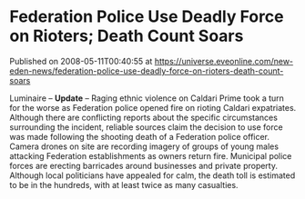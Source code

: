 # Federation Police Use Deadly Force on Rioters; Death Count Soars
Published on 2008-05-11T00:40:55 at https://universe.eveonline.com/new-eden-news/federation-police-use-deadly-force-on-rioters-death-count-soars

Luminaire – **Update** – Raging ethnic violence on Caldari Prime took a turn for the worse as Federation police opened fire on rioting Caldari expatriates. Although there are conflicting reports about the specific circumstances surrounding the incident, reliable sources claim the decision to use force was made following the shooting death of a Federation police officer. Camera drones on site are recording imagery of groups of young males attacking Federation establishments as owners return fire. Municipal police forces are erecting barricades around businesses and private property. Although local politicians have appealed for calm, the death toll is estimated to be in the hundreds, with at least twice as many casualties.
